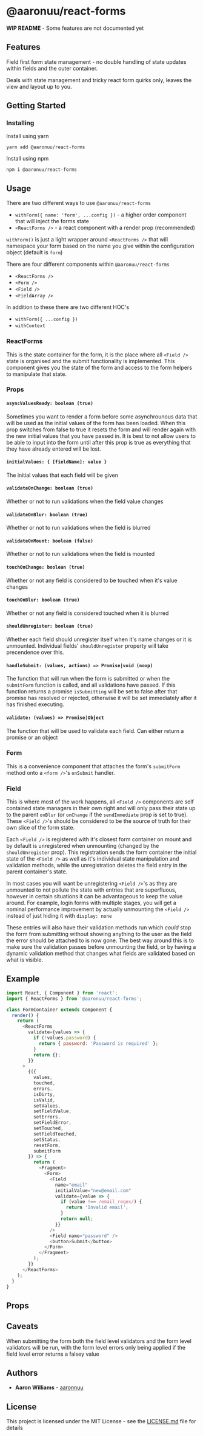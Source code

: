 # @aaronuu/react-forms

**WIP README** - Some features are not documented yet

## Features

Field first form state management - no double handling of state updates within fields and the outer container.

Deals with state management and tricky react form quirks only, leaves the view and layout up to you.

## Getting Started

### Installing

Install using yarn

```
yarn add @aaronuu/react-forms
```

Install using npm

```
npm i @aaronuu/react-forms
```

## Usage

There are two different ways to use `@aaronuu/react-forms`

- `withForm({ name: 'form', ...config })` - a higher order component that will inject the forms state
- `<ReactForms />` - a react component with a render prop (recommended)

`withForm()` is just a light wrapper around `<ReactForms />` that will namespace your form based on the name you give within the configuration object (default is `form`)

There are four different components within `@aaronuu/react-forms`

- `<ReactForms />`
- `<Form />`
- `<Field />`
- `<FieldArray />`

In addition to these there are two different HOC's

- `withForm({ ...config })`
- `withContext`

### ReactForms

This is the state container for the form, it is the place where all `<Field />` state is organised and the submit functionality is implemented. This component gives you the state of the form and access to the form helpers to manipulate that state.

### Props

#### `asyncValuesReady: boolean (true)`

Sometimes you want to render a form before some asynchrounous data that will be used as the initial values of the form has been loaded. When this prop switches from false to true it resets the form and will render again with the new initial values that you have passed in. It is best to not allow users to be able to input into the form until after this prop is true as everything that they have already entered will be lost.

#### `initialValues: { [fieldName]: value }`

The initial values that each field will be given

#### `validateOnChange: boolean (true)`

Whether or not to run validations when the field value changes

#### `validateOnBlur: boolean (true)`

Whether or not to run validations when the field is blurred

#### `validateOnMount: boolean (false)`

Whether or not to run validations when the field is mounted

#### `touchOnChange: boolean (true)`

Whether or not any field is considered to be touched when it's value changes

#### `touchOnBlur: boolean (true)`

Whether or not any field is considered touched when it is blurred

#### `shouldUnregister: boolean (true)`

Whether each field should unregister itself when it's name changes or it is unmounted. Individual fields' `shouldUnregister` property will take precendence over this.

#### `handleSubmit: (values, actions) => Promise|void (noop)`

The function that will run when the form is submitted or when the `submitForm` function is called, and all validations have passed. If this function returns a promise `isSubmitting` will be set to false after that promise has resolved or rejected, otherwise it will be set immediately after it has finished executing.

#### `validate: (values) => Promise|Object`

The function that will be used to validate each field. Can either return a promise or an object

### Form

This is a convenience component that attaches the form's `submitForm` method onto a `<form />`'s `onSubmit` handler.

### Field

This is where most of the work happens, all `<Field />` components are self contained state managers in their own right and will only pass their state up to the parent `onBlur` (or `onChange` if the `sendImmediate` prop is set to true). These `<Field />`'s should be considered to be the source of truth for their own slice of the form state.

Each `<Field />` is registered with it's closest form container on mount and by default is unregistered when unmounting (changed by the `shouldUnregister` prop). This registration sends the form container the initial state of the `<Field />` as well as it's individual state manipulation and validation methods, while the unregistration deletes the field entry in the parent container's state.

In most cases you will want be unregistering `<Field />`'s as they are unmounted to not pollute the state with entries that are superfluous, however in certain situations it can be advantageous to keep the value around. For example, login forms with multiple stages, you will get a nominal performance improvement by actually unmounting the `<Field />` instead of just hiding it with `display: none`

These entries will also have their validation methods run which _could_ stop the form from submitting without showing anything to the user as the field the error should be attached to is now gone. The best way around this is to make sure the validation passes before unmounting the field, or by having a dynamic validation method that changes what fields are validated based on what is visible.

####

## Example

```js
import React, { Component } from 'react';
import { ReactForms } from '@aaronuu/react-forms';

class FormContainer extends Component {
  render() {
    return (
      <ReactForms
        validate={values => {
          if (!values.password) {
            return { password: 'Password is required' };
          }
          return {};
        }}
      >
        {({
          values,
          touched,
          errors,
          isDirty,
          isValid,
          setValues,
          setFieldValue,
          setErrors,
          setFieldError,
          setTouched,
          setFieldTouched,
          setStatus,
          resetForm,
          submitForm
        }) => {
          return (
            <Fragment>
              <Form>
                <Field
                  name="email"
                  initialValue="new@email.com"
                  validate={value => {
                    if (value !== /email_regex/) {
                      return 'Invalid email';
                    }
                    return null;
                  }}
                />
                <Field name="password" />
                <button>Submit</button>
              </Form>
            </Fragment>
          );
        }}
      </ReactForms>
    );
  }
}
```

## Props

## Caveats

When submitting the form both the field level validators and the form level validators will be run, with the form level errors only being applied if the field level error returns a falsey value

## Authors

- **Aaron Williams** - [aaronnuu](https://github.com/aaronnuu)

## License

This project is licensed under the MIT License - see the [LICENSE.md](LICENSE.md) file for details
